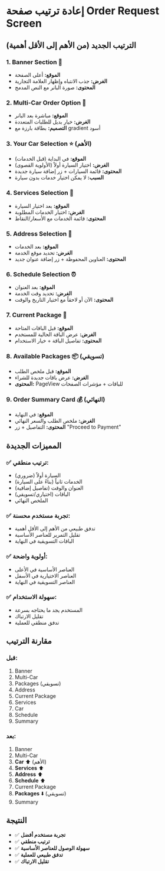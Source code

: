 # إعادة ترتيب صفحة Order Request Screen

## الترتيب الجديد (من الأهم إلى الأقل أهمية)

### 1. **Banner Section** 🎨
- **الموقع:** أعلى الصفحة
- **الغرض:** جذب الانتباه وإظهار العلامة التجارية
- **المحتوى:** صورة البانر مع النص المدمج

### 2. **Multi-Car Order Option** 🚗
- **الموقع:** مباشرة بعد البانر
- **الغرض:** خيار بديل للطلبات المتعددة
- **التصميم:** بطاقة بارزة مع gradient أسود

### 3. **Your Car Selection** ⭐ (الأهم)
- **الموقع:** في البداية (قبل الخدمات)
- **الغرض:** اختيار السيارة أولاً (الأولوية القصوى)
- **المحتوى:** قائمة السيارات + زر إضافة سيارة جديدة
- **السبب:** لا يمكن اختيار خدمات بدون سيارة

### 4. **Services Selection** 🔧
- **الموقع:** بعد اختيار السيارة
- **الغرض:** اختيار الخدمات المطلوبة
- **المحتوى:** قائمة الخدمات مع الأسعار/النقاط

### 5. **Address Selection** 📍
- **الموقع:** بعد الخدمات
- **الغرض:** تحديد موقع الخدمة
- **المحتوى:** العناوين المحفوظة + زر إضافة عنوان جديد

### 6. **Schedule Selection** ⏰
- **الموقع:** بعد العنوان
- **الغرض:** تحديد وقت الخدمة
- **المحتوى:** الآن أو لاحقاً مع اختيار التاريخ والوقت

### 7. **Current Package** 🎁
- **الموقع:** قبل الباقات المتاحة
- **الغرض:** عرض الباقة الحالية للمستخدم
- **المحتوى:** تفاصيل الباقة + خيار الاستخدام

### 8. **Available Packages** 📦 (تسويقي)
- **الموقع:** قبل ملخص الطلب
- **الغرض:** عرض باقات جديدة للشراء
- **المحتوى:** PageView للباقات + مؤشرات الصفحات

### 9. **Order Summary Card** 💰 (النهائي)
- **الموقع:** في النهاية
- **الغرض:** ملخص الطلب والسعر النهائي
- **المحتوى:** التفاصيل + زر "Proceed to Payment"

## المميزات الجديدة

### ✅ **ترتيب منطقي:**
- السيارة أولاً (ضروري)
- الخدمات ثانياً (بناءً على السيارة)
- العنوان والوقت (تفاصيل إضافية)
- الباقات (اختياري/تسويقي)
- الملخص النهائي

### ✅ **تجربة مستخدم محسنة:**
- تدفق طبيعي من الأهم إلى الأقل أهمية
- تقليل التمرير للعناصر الأساسية
- الباقات التسويقية في النهاية

### ✅ **أولوية واضحة:**
- العناصر الأساسية في الأعلى
- العناصر الاختيارية في الأسفل
- العناصر التسويقية في النهاية

### ✅ **سهولة الاستخدام:**
- المستخدم يجد ما يحتاجه بسرعة
- تقليل الارتباك
- تدفق منطقي للعملية

## مقارنة الترتيب

### **قبل:**
1. Banner
2. Multi-Car
3. Packages (تسويقي)
4. Address
5. Current Package
6. Services
7. Car
8. Schedule
9. Summary

### **بعد:**
1. Banner
2. Multi-Car
3. **Car** ⬆️ (الأهم)
4. **Services** ⬆️
5. **Address** ⬆️
6. **Schedule** ⬆️
7. Current Package
8. **Packages** ⬇️ (تسويقي)
9. Summary

## النتيجة

- ✅ **تجربة مستخدم أفضل**
- ✅ **ترتيب منطقي**
- ✅ **سهولة الوصول للعناصر الأساسية**
- ✅ **تدفق طبيعي للعملية**
- ✅ **تقليل الارتباك** 